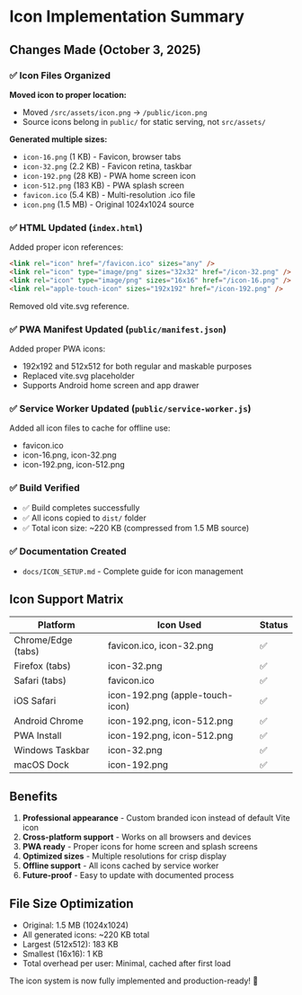 # Icon Implementation Summary

## Changes Made (October 3, 2025)

### ✅ Icon Files Organized

**Moved icon to proper location:**
- Moved `/src/assets/icon.png` → `/public/icon.png`
- Source icons belong in `public/` for static serving, not `src/assets/`

**Generated multiple sizes:**
- `icon-16.png` (1 KB) - Favicon, browser tabs
- `icon-32.png` (2.2 KB) - Favicon retina, taskbar
- `icon-192.png` (28 KB) - PWA home screen icon
- `icon-512.png` (183 KB) - PWA splash screen
- `favicon.ico` (5.4 KB) - Multi-resolution .ico file
- `icon.png` (1.5 MB) - Original 1024x1024 source

### ✅ HTML Updated (`index.html`)

Added proper icon references:
```html
<link rel="icon" href="/favicon.ico" sizes="any" />
<link rel="icon" type="image/png" sizes="32x32" href="/icon-32.png" />
<link rel="icon" type="image/png" sizes="16x16" href="/icon-16.png" />
<link rel="apple-touch-icon" sizes="192x192" href="/icon-192.png" />
```

Removed old vite.svg reference.

### ✅ PWA Manifest Updated (`public/manifest.json`)

Added proper PWA icons:
- 192x192 and 512x512 for both regular and maskable purposes
- Replaced vite.svg placeholder
- Supports Android home screen and app drawer

### ✅ Service Worker Updated (`public/service-worker.js`)

Added all icon files to cache for offline use:
- favicon.ico
- icon-16.png, icon-32.png
- icon-192.png, icon-512.png

### ✅ Build Verified

- ✅ Build completes successfully
- ✅ All icons copied to `dist/` folder
- ✅ Total icon size: ~220 KB (compressed from 1.5 MB source)

### ✅ Documentation Created

- `docs/ICON_SETUP.md` - Complete guide for icon management

## Icon Support Matrix

| Platform | Icon Used | Status |
|----------|-----------|--------|
| Chrome/Edge (tabs) | favicon.ico, icon-32.png | ✅ |
| Firefox (tabs) | icon-32.png | ✅ |
| Safari (tabs) | favicon.ico | ✅ |
| iOS Safari | icon-192.png (apple-touch-icon) | ✅ |
| Android Chrome | icon-192.png, icon-512.png | ✅ |
| PWA Install | icon-192.png, icon-512.png | ✅ |
| Windows Taskbar | icon-32.png | ✅ |
| macOS Dock | icon-192.png | ✅ |

## Benefits

1. **Professional appearance** - Custom branded icon instead of default Vite icon
2. **Cross-platform support** - Works on all browsers and devices
3. **PWA ready** - Proper icons for home screen and splash screens
4. **Optimized sizes** - Multiple resolutions for crisp display
5. **Offline support** - All icons cached by service worker
6. **Future-proof** - Easy to update with documented process

## File Size Optimization

- Original: 1.5 MB (1024x1024)
- All generated icons: ~220 KB total
- Largest (512x512): 183 KB
- Smallest (16x16): 1 KB
- Total overhead per user: Minimal, cached after first load

The icon system is now fully implemented and production-ready! 🎨
